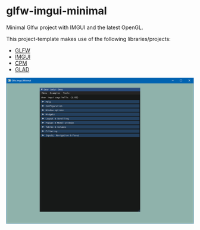 # glfw-imgui-minimal

Minimal Glfw project with IMGUI and the latest OpenGL.

This project-template makes use of the following libraries/projects:

* [GLFW](https://www.glfw.org/)
* [IMGUI](https://github.com/ocornut/imgui/)
* [CPM](https://github.com/cpm-cmake/CPM.cmake)
* [GLAD](https://glad.dav1d.de/)

![Screenshot](screenshot.png)
